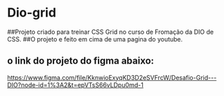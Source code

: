 # Dio-grid

##Projeto criado para treinar CSS Grid no curso de Fromação da DIO de CSS.
##O projeto e feito em cima de uma pagina do youtube. 
## o link do projeto do figma abaixo: 

https://www.figma.com/file/KknwioExyqKD3D2eSVFrcW/Desafio-Grid---DIO?node-id=1%3A2&t=epVTsS66vLDpu0md-1

